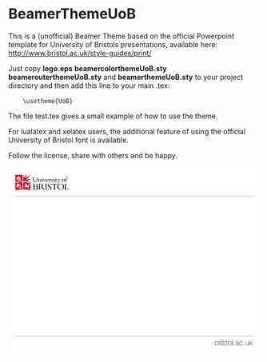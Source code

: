 # BeamerThemeUoB
This is a (unofficial) Beamer Theme based on the official Powerpoint template for University of Bristols presentations, available here: http://www.bristol.ac.uk/style-guides/print/

Just copy **logo.eps** **beamercolorthemeUoB.sty** **beamerouterthemeUoB.sty** and **beamerthemeUoB.sty** to your project directory and then add this line to your main .tex:

        \usetheme{UoB}

The file test.tex gives a small example of how to use the theme.

For lualatex and xelatex users, the additional feature of using the official University of Bristol font is available.

Follow the license, share with others and be happy.

<p align="center">
<img src="logo.png">
</p>


